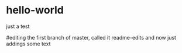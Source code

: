 # hello-world
just a test

#editing the first branch of master, called it readme-edits and now just addings some text
